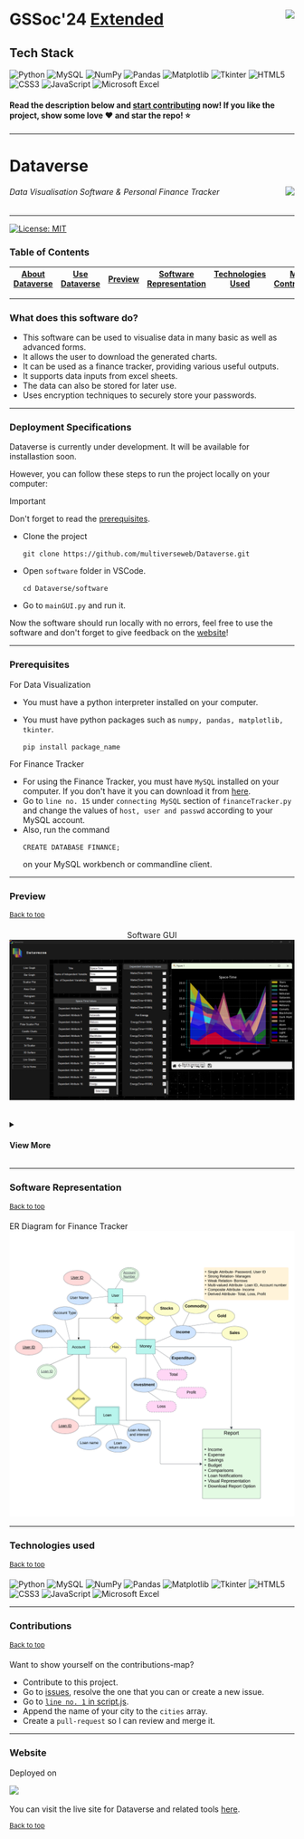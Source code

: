 # GSSoc'24  <a href="https://codeittool.netlify.app">Extended<img src="https://user-images.githubusercontent.com/63473496/153487849-4f094c16-d21c-463e-9971-98a8af7ba372.png" height=40px align=right></a>

## Tech Stack

![Python](https://img.shields.io/badge/Python-FFD43B?style=for-the-badge&logo=python&logoColor=blue)
![MySQL](https://img.shields.io/badge/MySQL-005C84?style=for-the-badge&logo=mysql&logoColor=white) 
![NumPy](https://img.shields.io/badge/numpy-%23013243.svg?style=for-the-badge&logo=numpy&logoColor=white)
![Pandas](https://img.shields.io/badge/pandas-%23150458.svg?style=for-the-badge&logo=pandas&logoColor=white)
![Matplotlib](https://img.shields.io/badge/Matplotlib-%2311557c.svg?style=for-the-badge&logo=python&logoColor=white)
![Tkinter](https://img.shields.io/badge/Tkinter-blue?style=for-the-badge&logo=python&logoColor=white) 
![HTML5](https://img.shields.io/badge/HTML5-E34F26?style=for-the-badge&logo=html5&logoColor=white) 
![CSS3](https://img.shields.io/badge/CSS3-1572B6?style=for-the-badge&logo=css3&logoColor=white)
![JavaScript](https://img.shields.io/badge/JavaScript-323330?style=for-the-badge&logo=javascript&logoColor=F7DF1E) 
![Microsoft Excel](https://img.shields.io/badge/Microsoft_Excel-217346?style=for-the-badge&logo=microsoft-excel&logoColor=white)

#### Read the description below and [start contributing](#contributions) now! If you like the project, show some love ❤️ and star the repo! ⭐
---

# Dataverse
<img src="website/web_images/2dglow.png" height=50px align=right>

###### Data Visualisation Software & Personal Finance Tracker

---

[![License: MIT](https://cdn.prod.website-files.com/5e0f1144930a8bc8aace526c/65dd9eb5aaca434fac4f1c34_License-MIT-blue.svg)](/LICENSE#L3)
### Table of Contents

| [About Dataverse](#what-does-this-software-do) | [Use Dataverse](#deployment-specifications) | [Preview](#preview) | [Software Representation](#software-representation) | [Technologies Used](#technologies-used) | [Make Contributions](#contributions) | [Website](#website) |
|:--:|:--:|:--:|:--:|:--:|:--:|:--:|

---

### What does this software do?
- This software can be used to visualise data in many basic as well as advanced forms.
- It allows the user to download the generated charts.
- It can be used as a finance tracker, providing various useful outputs.
- It supports data inputs from excel sheets.
- The data can also be stored for later use.
- Uses encryption techniques to securely store your passwords.

---

### Deployment Specifications

Dataverse is currently under development. It will be available for installastion soon.

However, you can follow these steps to run the project locally on your computer:
> [!IMPORTANT]
> Don't forget to read the [prerequisites](#prerequisites).


   - Clone the project
   
      ```
     git clone https://github.com/multiverseweb/Dataverse.git
      ```

   -  Open `software` folder in VSCode.

      ```
      cd Dataverse/software
      ```

   - Go to `mainGUI.py` and run it.

Now the software should run locally with no errors, feel free to use the software and don't forget to give feedback on the [website](https://multiverse-dataverse.netlify.app/)!

---

### Prerequisites
<highlight>For Data Visualization</highlight>
- You must have a python interpreter installed on your computer.
- You must have python packages such as `numpy, pandas, matplotlib, tkinter`.

  ```
  pip install package_name
  ```
<highlight>For Finance Tracker</highlight>
- For using the Finance Tracker, you must have `MySQL` installed on your computer. If you don't have it you can download it from [here](https://dev.mysql.com/downloads/installer/).
- Go to `line no. 15` under `connecting MySQL` section of `financeTracker.py` and change the values of `host, user and passwd` according to your MySQL account.
- Also, run the command
  ```
  CREATE DATABASE FINANCE;
  ```
  on your MySQL workbench or commandline client.

---

### Preview
<sup><a href="#table-of-contents" align="right">Back to top</a></sup>
<div align=center>

Software GUI
<br>
<img src="website/web_images/about_down.png" width="800px">
<br><br>
<details> 
 <summary align=left><H4>View More</H4></summary><br>
Visualised Finance Data
<br>
<img src="website/web_images/preview.png" width="800px">
<br><br>
Relational Data
<br>
<img src="website/web_images/data.png" width="800px">
</details>
</div>

---

### Software Representation
<sup><a href="#table-of-contents" align="right">Back to top</a></sup>

ER Diagram for Finance Tracker
![](website/web_images/ER_diagram.png)

---

### Technologies used
<sup><a href="#table-of-contents" align="right">Back to top</a></sup>

![Python](https://img.shields.io/badge/Python-FFD43B?style=for-the-badge&logo=python&logoColor=blue)
![MySQL](https://img.shields.io/badge/MySQL-005C84?style=for-the-badge&logo=mysql&logoColor=white) 
![NumPy](https://img.shields.io/badge/numpy-%23013243.svg?style=for-the-badge&logo=numpy&logoColor=white)
![Pandas](https://img.shields.io/badge/pandas-%23150458.svg?style=for-the-badge&logo=pandas&logoColor=white)
![Matplotlib](https://img.shields.io/badge/Matplotlib-%2311557c.svg?style=for-the-badge&logo=python&logoColor=white)
![Tkinter](https://img.shields.io/badge/Tkinter-blue?style=for-the-badge&logo=python&logoColor=white) 
![HTML5](https://img.shields.io/badge/HTML5-E34F26?style=for-the-badge&logo=html5&logoColor=white) 
![CSS3](https://img.shields.io/badge/CSS3-1572B6?style=for-the-badge&logo=css3&logoColor=white)
![JavaScript](https://img.shields.io/badge/JavaScript-323330?style=for-the-badge&logo=javascript&logoColor=F7DF1E) 
![Microsoft Excel](https://img.shields.io/badge/Microsoft_Excel-217346?style=for-the-badge&logo=microsoft-excel&logoColor=white)

---
### Contributions
<sup><a href="#table-of-contents" align="right">Back to top</a></sup>

Want to show yourself on the contributions-map?

- Contribute to this project.
- Go to [issues](https://github.com/multiverseweb/Dataverse/issues), resolve the one that you can or create a new issue.
- Go to [`line no. 1` in script.js](https://github.com/multiverseweb/Dataverse/blob/main/website/script.js#L1-L2).
- Append the name of your city to the `cities` array.
- Create a `pull-request` so I can review and merge it.

---
### Website

Deployed on

<img height="50px" src="https://upload.wikimedia.org/wikipedia/commons/thumb/9/97/Netlify_logo_%282%29.svg/1200px-Netlify_logo_%282%29.svg.png">

You can visit the live site for Dataverse and related tools [here](https://multiverse-dataverse.netlify.app/).


<sup><a href="#table-of-contents" align="right">Back to top</a></sup>
